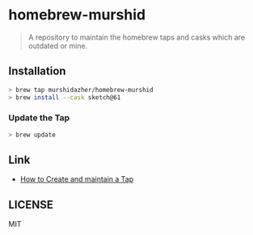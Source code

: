 # homebrew-murshid

> A repository to maintain the homebrew taps and casks which are outdated or mine.

## Installation

```sh
> brew tap murshidazher/homebrew-murshid
> brew install --cask sketch@61
```

### Update the Tap

```sh
> brew update
```
## Link

- [How to Create and maintain a Tap](https://github.com/Homebrew/brew/blob/master/docs/How-to-Create-and-Maintain-a-Tap.md)

## LICENSE

MIT
